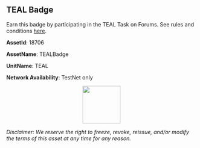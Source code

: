 ## TEAL Badge

Earn this badge by participating in the TEAL Task on Forums. See rules and conditions [here](../Tasks/TEALTask.md).

__**AssetId**__: 18706

__**AssetName**__: TEALBadge

__**UnitName**__: TEAL

__**Network Availability**__: TestNet only

<div align="center"><img src="https://a-badges.s3.us-east-2.amazonaws.com/Teal.png" width=100 height=100/></div>

_Disclaimer: We reserve the right to freeze, revoke, reissue, and/or modify the terms of this asset at any time for any reason._